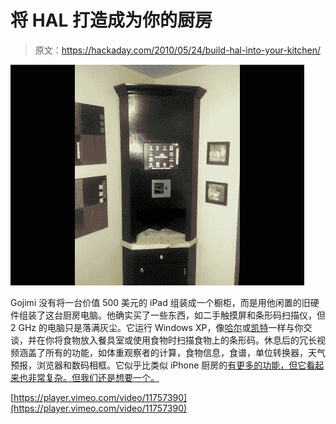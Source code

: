 # 将 HAL 打造成为你的厨房

> 原文：<https://hackaday.com/2010/05/24/build-hal-into-your-kitchen/>

![](img/0281a8fc7c61357e78a1fcc982da682a.png "kitchen-touch-screen")

Gojimi 没有将一台价值 500 美元的 iPad 组装成一个橱柜，而是用他闲置的旧硬件组装了这台厨房电脑。他确实买了一些东西，如二手触摸屏和条形码扫描仪，但 2 GHz 的电脑只是落满灰尘。它运行 Windows XP，像[哈尔](http://en.wikipedia.org/wiki/HAL_9000)或[凯特](http://en.wikipedia.org/wiki/KITT)一样与你交谈，并在你将食物放入餐具室或使用食物时扫描食物上的条形码。休息后的冗长视频涵盖了所有的功能，如体重观察者的计算，食物信息，食谱，单位转换器，天气预报，浏览器和数码相框。它似乎比类似 iPhone 厨房的[有更多的功能，但它看起来也非常复杂。但我们还是想要一个。](http://hackaday.com/2010/01/23/iphone-look-alike-on-your-kitchen-wall/)

[https://player.vimeo.com/video/11757390](https://player.vimeo.com/video/11757390)
